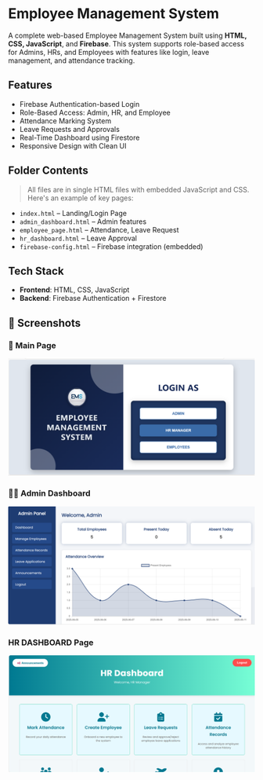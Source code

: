 # Employee Management System 

A complete web-based Employee Management System built using **HTML, CSS, JavaScript**, and **Firebase**. This system supports role-based access for Admins, HRs, and Employees with features like login, leave management, and attendance tracking.

##  Features

-  Firebase Authentication-based Login
-  Role-Based Access: Admin, HR, and Employee
-  Attendance Marking System
-  Leave Requests and Approvals
-  Real-Time Dashboard using Firestore
-  Responsive Design with Clean UI

##  Folder Contents

> All files are in single HTML files with embedded JavaScript and CSS. Here's an example of key pages:

- `index.html` – Landing/Login Page
- `admin_dashboard.html` – Admin features
- `employee_page.html` – Attendance, Leave Request
- `hr_dashboard.html` – Leave Approval
- `firebase-config.html` – Firebase integration (embedded)

##  Tech Stack

- **Frontend**: HTML, CSS, JavaScript
- **Backend**: Firebase Authentication + Firestore
## 📸 Screenshots

### 🔐 Main  Page
![EMS](mainpage.png)

### 🧑‍💼 Admin Dashboard
![Dashboard](Admindashboard.png)

### HR DASHBOARD Page
![HR](Hrdashboard.png)




